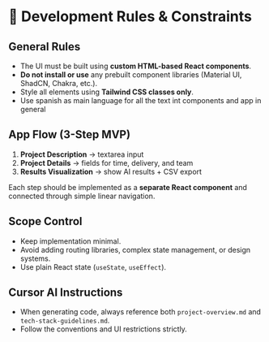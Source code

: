 # 🚦 Development Rules & Constraints

## General Rules
- The UI must be built using **custom HTML-based React components**.
- **Do not install or use** any prebuilt component libraries (Material UI, ShadCN, Chakra, etc.).
- Style all elements using **Tailwind CSS classes only**.
- Use spanish as main language for all the text int components and app in general

## App Flow (3-Step MVP)
1. **Project Description** → textarea input
2. **Project Details** → fields for time, delivery, and team
3. **Results Visualization** → show AI results + CSV export

Each step should be implemented as a **separate React component** and connected through simple linear navigation.

## Scope Control
- Keep implementation minimal.
- Avoid adding routing libraries, complex state management, or design systems.
- Use plain React state (`useState`, `useEffect`).

## Cursor AI Instructions
- When generating code, always reference both `project-overview.md` and `tech-stack-guidelines.md`.
- Follow the conventions and UI restrictions strictly.
